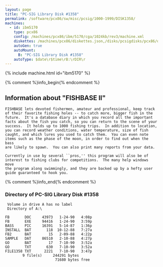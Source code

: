 ```yaml
---
layout: page
title: "PC-SIG Library Disk #1358"
permalink: /software/pcx86/sw/misc/pcsig/1000-1999/DISK1358/
machines:
  - id: ibm5170
    type: pcx86
    config: /machines/pcx86/ibm/5170/cga/1024kb/rev3/machine.xml
    diskettes: /machines/pcx86/diskettes.json,/disks/pcsigdisks/pcx86/diskettes.json
    autoGen: true
    autoMount:
      B: "PC-SIG Library Disk #1358"
    autoType: $date\r$time\rB:\rDIR\r
---
```


{% include machine.html id="ibm5170" %}

{% comment %}info_begin{% endcomment %}

## Information about "FISHBASE II"

    FISHBASE lets devoted fishermen, amateur and professional, keep track
    of their favorite fishing holes -- to catch more, bigger fish in the
    future.  It's a database diary in which you record all the important
    facts about the fish you catch, so you can return to the scene of your
    success.  It holds up to 1000 fishing trips.  In addition to location,
    you can record weather conditions, water temperature, size of fish
    caught, and which lures you used to catch them.  You can even note
    items such as the phase of the moon, in order to find out when the bass
    are likely to spawn.  You can also print many reports from your data.
    
    Currently in use by several ``pros,'' this program will also be of
    interest to fishing clubs for competitions.  The many help windows move
    the program along swimmingly, and they are backed up by a hefty user
    guide guaranteed to hook you.
{% comment %}info_end{% endcomment %}


### Directory of PC-SIG Library Disk #1358

     Volume in drive A has no label
     Directory of A:\

    FB       DOC     43973   1-24-90   4:08p
    FB       EXE     94416   1-24-90   3:59p
    BASS     PIC     16391   5-14-87   1:36p
    INSTALL  BAT       118  10-12-88   7:27a
    FB2      BAT        15   2-09-88   4:22p
    SAMPLE   DAT     86510   2-10-88   4:27p
    GO       BAT        17   7-10-90   3:52a
    GO       TXT       630   7-10-90   3:52a
    FILE1358 TXT      2221   7-10-90   3:47p
            9 file(s)     244291 bytes
                           71680 bytes free
